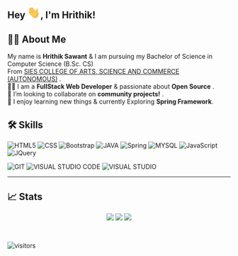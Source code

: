 ## Hey <img src="https://github.com/HrithikSawant/HrithikSawant/blob/main/Assets/Hi.gif" width="29px">,  I'm Hrithik!

## 👨‍💻 About Me

My name is **Hrithik Sawant** & I am pursuing my Bachelor of Science in Computer Science (B.Sc. CS) <br />
From [SIES COLLEGE OF ARTS, SCIENCE AND COMMERCE (AUTONOMOUS)](http://www.siesascs.edu.in/) . <br />
👨‍💻 I am a **FullStack Web Developer** & passionate about **Open Source** .<br />
👯 I’m looking to collaborate on **community projects!** . <br />
🌱 I enjoy learning new things & currently Exploring **Spring Framework**.

## 🛠 Skills

![HTML5](https://img.shields.io/badge/HTML5-E34F26?style=for-the-badge&logo=html5&logoColor=white)
![CSS](https://img.shields.io/badge/CSS3-1572B6?style=for-the-badge&logo=css3&logoColor=white)
![Bootstrap](https://img.shields.io/badge/Bootstrap-563D7C?style=for-the-badge&logo=bootstrap&logoColor=white)
![JAVA](https://img.shields.io/badge/Java-ED8B00?style=for-the-badge&logo=java&logoColor=white)
![Spring](https://img.shields.io/badge/Spring-6DB33F?style=for-the-badge&logo=spring&logoColor=white)
![MYSQL](https://img.shields.io/badge/MySQL-00000F?style=for-the-badge&logo=mysql&logoColor=white)
![JavaScript](https://img.shields.io/badge/javascript-%23323330.svg?style=for-the-badge&logo=javascript&logoColor=%23F7DF1E)
![JQuery](https://img.shields.io/badge/jQuery-0769AD?style=for-the-badge&logo=jquery&logoColor=white)

![GIT](https://img.shields.io/badge/Git-F05032?style=for-the-badge&logo=git&logoColor=white)
![VISUAL STUDIO CODE](https://img.shields.io/badge/Visual_Studio_Code-0078D4?style=for-the-badge&logo=visual%20studio%20code&logoColor=white)
![VISUAL STUDIO](https://img.shields.io/badge/Visual_Studio-5C2D91?style=for-the-badge&logo=visual%20studio&logoColor=white)
<!-- ![ECLIPSE](https://img.shields.io/badge/Eclipse-2C2255?style=for-the-badge&logo=eclipse&logoColor=white)
![Netbeans](https://img.shields.io/badge/Netbeans-2C2255?style=for-the-badge&logo=Netbeans&logoColor=white)
![Intellij](https://img.shields.io/badge/Intellij-2C2255?style=for-the-badge&logo=Intellij&logoColor=white)
 -->

---

## 📈 Stats
<p align="center">
  
  <img width="48%" src="https://github-readme-stats.vercel.app/api?username=HrithikSawant&show_icons=true&theme=tokyonight" />
  <img width="48%" src="https://github-readme-streak-stats.herokuapp.com/?user=HrithikSawant&theme=tokyonight" />
  <img width="48%" src="https://github-readme-stats.vercel.app/api/top-langs/?username=HrithikSawant&layout=compact&theme=tokyonight" />
  
</p>

<br />



![visitors](https://visitor-badge.laobi.icu/badge?page_id=HrithikSawant.HrithikSawant)
